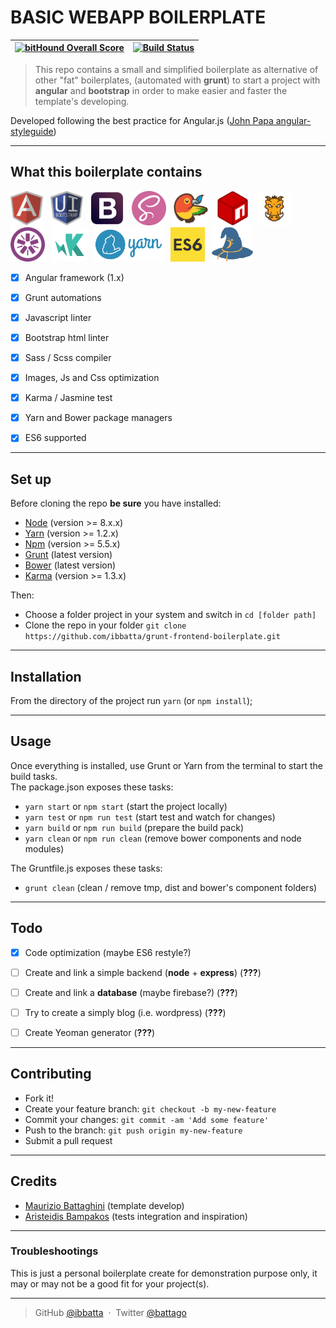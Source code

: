 # __BASIC WEBAPP BOILERPLATE__

|[![bitHound Overall Score](https://www.bithound.io/github/ibbatta/grunt-frontend-boilerplate/badges/score.svg)](https://www.bithound.io/github/ibbatta/grunt-frontend-boilerplate)|[![Build Status](https://travis-ci.org/ibbatta/grunt-frontend-boilerplate.svg?branch=master)](https://travis-ci.org/ibbatta/grunt-frontend-boilerplate)|
|:---:|:---:|


>This repo contains a small and simplified boilerplate as alternative of other "fat" boilerplates, (automated with __grunt__) to start a project with __angular__ and __bootstrap__ in order to make easier and faster the template's developing.

Developed following the best practice for Angular.js ([John Papa angular-styleguide](https://github.com/johnpapa/angular-styleguide/blob/master/a1/README.md))

---

## __What this boilerplate contains__

<img src="./github_readme_assets/logo-angular.png" height="55">&nbsp;&nbsp;
<img src="./github_readme_assets/logo-uibootstrap.png" height="55">&nbsp;&nbsp;
<img src="./github_readme_assets/logo-bootstrap.png" height="55">&nbsp;&nbsp;
<img src="./github_readme_assets/logo-sass.png" height="55">&nbsp;&nbsp;
<img src="./github_readme_assets/logo-bower.png" height="55">&nbsp;&nbsp;
<img src="./github_readme_assets/logo-npm.png" height="55">&nbsp;&nbsp;
<img src="./github_readme_assets/logo-grunt.png" height="55">&nbsp;&nbsp;
<img src="./github_readme_assets/logo-jasmine.png" height="55">&nbsp;&nbsp;
<img src="./github_readme_assets/logo-karma.png" height="55">&nbsp;&nbsp;
<img src="./github_readme_assets/logo-yarn.png" height="55">&nbsp;&nbsp;
<img src="./github_readme_assets/logo-es6.png" height="55">&nbsp;&nbsp;
<img src="./github_readme_assets/logo-browserify.png" height="55">&nbsp;&nbsp;

- [x] Angular framework (1.x)
- [x] Grunt automations
- [x] Javascript linter
- [x] Bootstrap html linter
- [x] Sass / Scss compiler
- [x] Images, Js and Css optimization
- [x] Karma / Jasmine test
- [x] Yarn and Bower package managers
- [x] ES6 supported


---

## __Set up__

Before cloning the repo **be sure** you have installed:

* [Node](http://nodejs.org/download/) (version >= 8.x.x)
* [Yarn](https://yarnpkg.com/en/docs/install) (version >= 1.2.x)
* [Npm](https://www.npmjs.com/) (version >= 5.5.x)
* [Grunt](http://gruntjs.com/getting-started) (latest version)
* [Bower](http://bower.io/) (latest version)
* [Karma](https://karma-runner.github.io) (version >= 1.3.x)

Then:

- Choose a folder project in your system and switch in `cd [folder path]`
- Clone the repo in your folder `git clone https://github.com/ibbatta/grunt-frontend-boilerplate.git`

---

## __Installation__

From the directory of the project run `yarn` (or `npm install`);

---

## __Usage__

Once everything is installed, use Grunt or Yarn from the terminal to start the build tasks.<br>
The package.json exposes these tasks:

- `yarn start` or `npm start` (start the project locally)
- `yarn test` or `npm run test` (start test and watch for changes)
- `yarn build` or `npm run build` (prepare the build pack)
- `yarn clean` or `npm run clean` (remove bower components and node modules)

The Gruntfile.js exposes these tasks:

- `grunt clean` (clean / remove tmp, dist and bower's component folders)


---

## __Todo__

- [x] Code optimization (maybe ES6 restyle?)
- [ ] Create and link a simple backend (__node__ + __express__) (__???__)
- [ ] Create and link a __database__ (maybe firebase?) (__???__)
- [ ] Try to create a simply blog (i.e. wordpress) (__???__)
- [ ] Create Yeoman generator (__???__)


---

## __Contributing__

- Fork it!
- Create your feature branch: `git checkout -b my-new-feature`
- Commit your changes: `git commit -am 'Add some feature'`
- Push to the branch: `git push origin my-new-feature`
- Submit a pull request

---


## __Credits__

- [Maurizio Battaghini](https://github.com/ibbatta) (template develop)
- [Aristeidis Bampakos](https://github.com/bampakoa) (tests integration and inspiration)

---


### __Troubleshootings__ ###

This is just a personal boilerplate create for demonstration purpose only, it may or may not be a good fit for your project(s).

---


> GitHub [@ibbatta](https://github.com/ibbatta) &nbsp;&middot;&nbsp;
> Twitter [@battago](https://twitter.com/battago)

